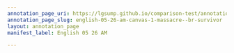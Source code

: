 ```yaml
---
annotation_page_uri: https://lgsump.github.io/comparison-test/annotations/english-05-26-am-canvas-1-massacre--br-survivor.json
annotation_page_slug: english-05-26-am-canvas-1-massacre--br-survivor
layout: annotation_page
manifest_label: English 05 26 AM

---
```


